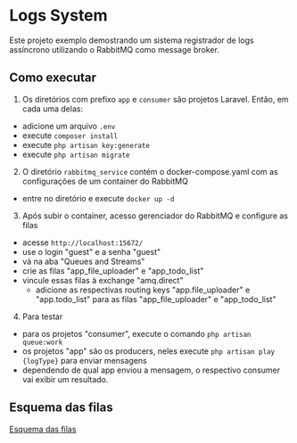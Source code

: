 # Logs System

Este projeto exemplo demostrando um sistema registrador de logs assíncrono utilizando o RabbitMQ como message broker.

## Como executar

1. Os diretórios com prefixo `app` e `consumer` são projetos Laravel. Então, em cada uma delas:
- adicione um arquivo `.env`
- execute `composer install`
- execute `php artisan key:generate`
- execute `php artisan migrate`

2. O diretório `rabbitmq_service` contém o docker-compose.yaml com as configurações de um container do RabbitMQ
- entre no diretório e execute `docker up -d`

3. Após subir o container, acesso gerenciador do RabbitMQ e configure as filas
- acesse `http://localhost:15672/`
- use o login "guest" e a senha "guest"
- vá na aba "Queues and Streams"
- crie as filas "app_file_uploader" e "app_todo_list"
- vincule essas filas à exchange "amq.direct"
    - adicione as respectivas routing keys "app.file_uploader" e "app.todo_list" para as filas "app_file_uploader" e "app_todo_list"

4. Para testar
- para os projetos "consumer", execute o comando `php artisan queue:work`
- os projetos "app" são os producers, neles execute `php artisan play {logType}` para enviar mensagens
- dependendo de qual app enviou a mensagem, o respectivo consumer vai exibir um resultado.

## Esquema das filas

[Esquema das filas](./rabbitmq_service/queue_schema.png)